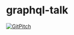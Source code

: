 # graphql-talk
[![GitPitch](https://gitpitch.com/assets/badge.svg)](https://gitpitch.com/IGZangelsanchez/graphql-talk/master?grs=github&t=white)
